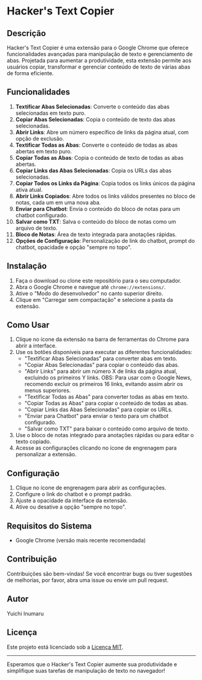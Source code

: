 # Hacker's Text Copier

## Descrição
Hacker's Text Copier é uma extensão para o Google Chrome que oferece funcionalidades avançadas para manipulação de texto e gerenciamento de abas. Projetada para aumentar a produtividade, esta extensão permite aos usuários copiar, transformar e gerenciar conteúdo de texto de várias abas de forma eficiente.

## Funcionalidades

1. **Textificar Abas Selecionadas**: Converte o conteúdo das abas selecionadas em texto puro.
2. **Copiar Abas Selecionadas**: Copia o conteúdo de texto das abas selecionadas.
3. **Abrir Links**: Abre um número específico de links da página atual, com opção de exclusão.
4. **Textificar Todas as Abas**: Converte o conteúdo de todas as abas abertas em texto puro.
5. **Copiar Todas as Abas**: Copia o conteúdo de texto de todas as abas abertas.
6. **Copiar Links das Abas Selecionadas**: Copia os URLs das abas selecionadas.
7. **Copiar Todos os Links da Página**: Copia todos os links únicos da página ativa atual.
8. **Abrir Links Copiados**: Abre todos os links válidos presentes no bloco de notas, cada um em uma nova aba.
9. **Enviar para Chatbot**: Envia o conteúdo do bloco de notas para um chatbot configurado.
10. **Salvar como TXT**: Salva o conteúdo do bloco de notas como um arquivo de texto.
11. **Bloco de Notas**: Área de texto integrada para anotações rápidas.
12. **Opções de Configuração**: Personalização de link do chatbot, prompt do chatbot, opacidade e opção "sempre no topo".

## Instalação

1. Faça o download ou clone este repositório para o seu computador.
2. Abra o Google Chrome e navegue até `chrome://extensions/`.
3. Ative o "Modo do desenvolvedor" no canto superior direito.
4. Clique em "Carregar sem compactação" e selecione a pasta da extensão.

## Como Usar

1. Clique no ícone da extensão na barra de ferramentas do Chrome para abrir a interface.
2. Use os botões disponíveis para executar as diferentes funcionalidades:
   - "Textificar Abas Selecionadas" para converter abas em texto.
   - "Copiar Abas Selecionadas" para copiar o conteúdo das abas.
   - "Abrir Links" para abrir um número X de links da página atual, excluindo os primeiros Y links. OBS: Para usar com o Google News, recomendo excluir os primeiros 16 links, evitando assim abrir os menus superiores.
   - "Textificar Todas as Abas" para converter todas as abas em texto.
   - "Copiar Todas as Abas" para copiar o conteúdo de todas as abas.
   - "Copiar Links das Abas Selecionadas" para copiar os URLs.
   - "Enviar para Chatbot" para enviar o texto para um chatbot configurado.
   - "Salvar como TXT" para baixar o conteúdo como arquivo de texto.
3. Use o bloco de notas integrado para anotações rápidas ou para editar o texto copiado.
4. Acesse as configurações clicando no ícone de engrenagem para personalizar a extensão.

## Configuração

1. Clique no ícone de engrenagem para abrir as configurações.
2. Configure o link do chatbot e o prompt padrão.
3. Ajuste a opacidade da interface da extensão.
4. Ative ou desative a opção "sempre no topo".

## Requisitos do Sistema

- Google Chrome (versão mais recente recomendada)

## Contribuição

Contribuições são bem-vindas! Se você encontrar bugs ou tiver sugestões de melhorias, por favor, abra uma issue ou envie um pull request.

## Autor

Yuichi Inumaru

## Licença

Este projeto está licenciado sob a [Licença MIT](LICENSE).

---

Esperamos que o Hacker's Text Copier aumente sua produtividade e simplifique suas tarefas de manipulação de texto no navegador!